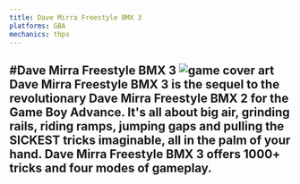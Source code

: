 ```yaml
---
title: Dave Mirra Freestyle BMX 3
platforms: GBA
mechanics: thps
---
```

#Dave Mirra Freestyle BMX 3
![game cover art](//images.igdb.com/igdb/image/upload/t_thumb/pw9pay2raost8jycijin.jpg "Logo Title Text 1")
Dave Mirra Freestyle BMX 3 is the sequel to the revolutionary Dave Mirra Freestyle BMX 2 for the Game Boy Advance. It's all about big air, grinding rails, riding ramps, jumping gaps and pulling the SICKEST tricks imaginable, all in the palm of your hand. Dave Mirra Freestyle BMX 3 offers 1000+ tricks and four modes of gameplay.
-
